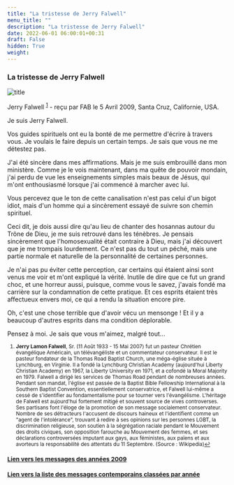 ```yaml
---
title: "La tristesse de Jerry Falwell"
menu_title: ""
description: "La tristesse de Jerry Falwell"
date: 2022-06-01 06:00:01+00:31
draft: False
hidden: True
weight:
---
```

### La tristesse de Jerry Falwell

![title](/fr-contemporary-messages/fr-contemporary-messages-by-date-order/fr-contemporary-messages-2009/fr-2009-jerry-falwell-1.jpg)

Jerry Falwell <sup id="a1">[1](#f1)</sup> - reçu par FAB le 5 Avril 2009, Santa Cruz, Californie, USA.

Je suis Jerry Falwell.

Vos guides spirituels ont eu la bonté de me permettre d'écrire à travers vous. Je voulais le faire depuis un certain temps. Je sais que vous ne me détestez pas.

J'ai été sincère dans mes affirmations. Mais je me suis embrouillé dans mon ministère. Comme je le vois maintenant, dans ma quête de pouvoir mondain, j'ai perdu de vue les enseignements simples mais beaux de Jésus, qui m'ont enthousiasmé lorsque j'ai commencé à marcher avec lui.

Vous percevez que le ton de cette canalisation n'est pas celui d'un bigot idiot, mais d'un homme qui a sincèrement essayé de suivre son chemin spirituel.

Ceci dit, je dois aussi dire qu'au lieu de chanter des hosannas autour du Trône de Dieu, je me suis retrouvé dans les ténèbres. Je pensais sincèrement que l'homosexualité était contraire à Dieu, mais j'ai découvert que je me trompais lourdement. Ce n'est pas du tout un péché, mais une partie normale et naturelle de la personnalité de certaines personnes.

Je n'ai pas pu éviter cette perception, car certains qui étaient ainsi sont venus me voir et m'ont expliqué la vérité. Inutile de dire que ce fut un grand choc, et une horreur aussi, puisque, comme vous le savez, j'avais fondé ma carrière sur la condamnation de cette pratique. Et ces esprits étaient très affectueux envers moi, ce qui a rendu la situation encore pire.

Oh, c'est une chose terrible que d'avoir vécu un mensonge ! Et il y a beaucoup d'autres esprits dans ma condition déplorable.

Pensez à moi. Je sais que vous m'aimez, malgré tout...
<small>

1. <large id="f1"> **Jerry Lamon Falwell**, Sr. (11 Août 1933 - 15 Mai 2007) fut un pasteur Chrétien évangélique Américain, un télévangéliste et un commentateur conservateur. Il est le pasteur fondateur de la Thomas Road Baptist Church, une méga-église située à Lynchburg, en Virginie. Il a fondé la Lynchburg Christian Academy (aujourd'hui Liberty Christian Academy) en 1967, la Liberty University en 1971, et a cofondé la Moral Majority en 1979. Falwell a dirigé les services de Thomas Road pendant de nombreuses années. Pendant son mandat, l'église est passée de la Baptist Bible Fellowship International à la Southern Baptist Convention, essentiellement conservatrice, et Falwell lui-même a cessé de s'identifier au fondamentalisme pour se tourner vers l'évangélisme. L'héritage de Falwell est aujourd'hui fortement mitigé et souvent source de vives controverses. Ses partisans font l'éloge de la promotion de son message socialement conservateur. Nombre de ses détracteurs l'accusent de discours haineux et l'identifient comme un "agent de l'intolérance", trouvant à redire à ses opinions sur les personnes LGBT, la discrimination religieuse, son soutien à la ségrégation raciale pendant le Mouvement des droits civiques, son opposition farouche au Mouvement des femmes, et ses déclarations controversées imputant aux gays, aux féministes, aux païens et aux avorteurs la responsabilité des attentats du 11 Septembre. (Source : Wikipedia)[↩](#a1)

### [**Lien vers les messages des années 2009**](/fr-contemporary-messages/fr-contemporary-messages-by-date-order/fr-contemporary-messages-2009/)

### [**Lien vers la liste des messages contemporains classées par année**](/fr-contemporary-messages/fr-contemporary-messages-by-date-order/)


